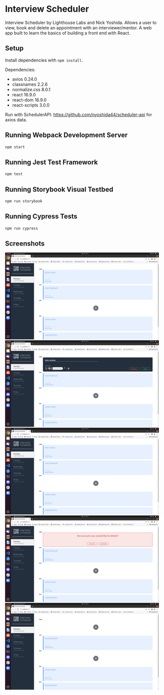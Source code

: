# Interview Scheduler
Interview Scheduler by Lighthouse Labs and Nick Yoshida. Allows a user to view, book and delete an
appointment with an interviewer/mentor. A web app built to learn the basics of building a front end
with React.

## Setup

Install dependencies with `npm install`.

Dependencies:
 - axios 0.24.0
 - classnames 2.2.6
 - normalize.css 8.0.1
 - react 16.9.0
 - react-dom 16.9.0
 - react-scripts 3.0.0

Run with SchedulerAPI: https://github.com/nyoshida44/scheduler-api for axios data.

## Running Webpack Development Server

```sh
npm start
```

## Running Jest Test Framework

```sh
npm test
```

## Running Storybook Visual Testbed

```sh
npm run storybook
```

## Running Cypress Tests

```sh
npm run cypress
```

## Screenshots

![At Launch](https://github.com/nyoshida44/scheduler/blob/master/docs/start.png)
![Create an Appointment](https://github.com/nyoshida44/scheduler/blob/master/docs/form.png)
![Updated Page with New Appointment](https://github.com/nyoshida44/scheduler/blob/master/docs/create.png)
![Delete an Appointment](https://github.com/nyoshida44/scheduler/blob/master/docs/delete.png)
!["Updated page with deleted appointment"](https://github.com/nyoshida44/scheduler/blob/master/docs/gone.png)